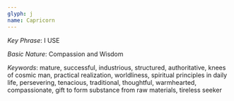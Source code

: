 ```yaml
---
glyph: j
name: Capricorn
---
```


_Key Phrase_: I USE

_Basic Nature_: Compassion and Wisdom

_Keywords_: mature, successful, industrious, structured, authoritative, knees of cosmic man, 
practical realization, worldliness, spiritual principles in daily life, persevering, tenacious, 
traditional, thoughtful, warmhearted, compassionate, gift to form substance from raw 
materials, tireless seeker